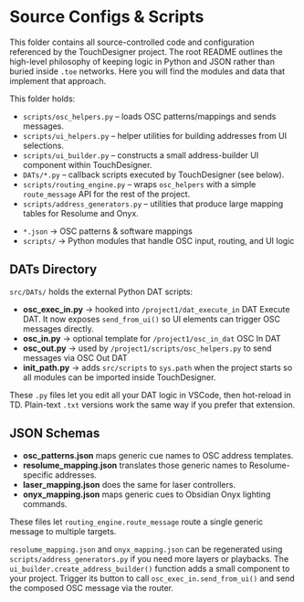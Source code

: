 # Source Configs & Scripts

This folder contains all source-controlled code and configuration referenced by
the TouchDesigner project. The root README outlines the high-level philosophy of
keeping logic in Python and JSON rather than buried inside `.toe` networks.
Here you will find the modules and data that implement that approach.

This folder holds:

- `scripts/osc_helpers.py` – loads OSC patterns/mappings and sends messages.
- `scripts/ui_helpers.py` – helper utilities for building addresses from UI selections.
- `scripts/ui_builder.py` – constructs a small address-builder UI component within TouchDesigner.
- `DATs/*.py` – callback scripts executed by TouchDesigner (see below).
- `scripts/routing_engine.py` – wraps `osc_helpers` with a simple `route_message`
  API for the rest of the project.
- `scripts/address_generators.py` – utilities that produce large mapping tables
  for Resolume and Onyx.

<!-- Example configs live in `config/routing_map.json`, `config/input_aliases.json`, and `config/endpoints.json`. -->

- `*.json` → OSC patterns & software mappings  
- `scripts/` → Python modules that handle OSC input, routing, and UI logic  

## DATs Directory

`src/DATs/` holds the external Python DAT scripts:

- **osc_exec_in.py** → hooked into `/project1/dat_execute_in` DAT Execute DAT. It now exposes `send_from_ui()` so UI elements can trigger OSC messages directly.
- **osc_in.py** → optional template for `/project1/osc_in_dat` OSC In DAT
- **osc_out.py** → used by `/project1/scripts/osc_helpers.py` to send messages via OSC Out DAT
- **init_path.py** → adds `src/scripts` to `sys.path` when the project starts so
  all modules can be imported inside TouchDesigner.

These `.py` files let you edit all your DAT logic in VSCode, then hot-reload in TD. Plain-text `.txt` versions work the same way if you prefer that extension.

## JSON Schemas

- **osc_patterns.json** maps generic cue names to OSC address templates.
- **resolume_mapping.json** translates those generic names to Resolume-specific addresses.
- **laser_mapping.json** does the same for laser controllers.
- **onyx_mapping.json** maps generic cues to Obsidian Onyx lighting commands.

These files let `routing_engine.route_message` route a single generic message to multiple targets.

`resolume_mapping.json` and `onyx_mapping.json` can be regenerated using
`scripts/address_generators.py` if you need more layers or playbacks.
The `ui_builder.create_address_builder()` function adds a small component to
your project. Trigger its button to call `osc_exec_in.send_from_ui()` and send
the composed OSC message via the router.

